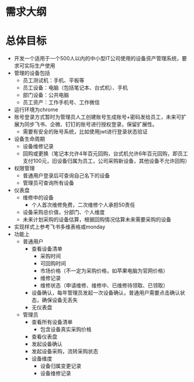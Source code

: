 # 需求大纲

# 总体目标

- 开发一个适用于一个500人以内的中小型IT公司使用的设备资产管理系统，要求可实际生产使用
- 管理的设备包括
    - 员工测试机：手机、平板等
    - 员工设备：电脑（包括笔记本、台式机）、手机
    - 部门设备：公共电脑
    - 员工资产：工作手机号、工作微信
- 运行环境为chrome
- 账号登录方式暂时为管理员人工创建账号生成账号+密码发给员工，未来可扩展为同步飞书、企微、钉钉的账号进行授权登录，保留扩展性。
    - 需要有安全的账号系统，比如使用jwt进行登录状态验证
- 设备生命周期
    - 设备维修记录
    - 回购或更换（笔记本允许4年百元回购，台式机允许6年百元回购，即员工支付100元，旧设备归属为员工，公司采购新设备，其他设备不允许回购）
- 权限管理
    - 普通用户登录后可查询自己名下的设备
    - 管理员可查询所有设备
- 仪表盘
    - 维修中的设备
        - 个人首次维修免费，二次维修个人承担50责任
    - 设备采购总价值，分部门、个人维度
    - 未来计划采购的设备估算，根据回购情况估算未来需要采购的设备
- 实现样式上参考飞书多维表格或monday
- 功能上
    - 普通用户
        - 查看设备清单
            - 采购时间
            - 可回购时间
            - 市场价格（不一定为采购价格，如苹果电脑为官网价格）
            - 维修记录
            - 维修状态（申请维修、维修中、已维修待领取、已领取）
        - 设备确认，每年管理员发起一次设备确认，普通用户需要点击确认状态，确保设备无丢失
        - 无仪表盘
    - 管理员
        - 查看所有设备清单
            - 包含设备真实采购价格
        - 查看仪表盘
        - 发起设备确认
        - 发起设备采购，流转采购状态
        - 设备维度
            - 设备归属变更记录
            - 设备维修记录